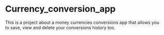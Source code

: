 # Currency_conversion_app
This is a project about a money currencies conversions app that allows you to save, view and delete your conversions history too.

